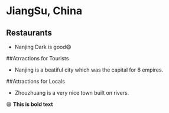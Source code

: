 # JiangSu, China

## Restaurants
- Nanjing Dark is good:smile:

##Atrractions for Tourists
- Nanjing is a beatiful city which was the capital for 6 empires.

##Attractions for Locals
- Zhouzhuang is a very nice town built on rivers.

:smile: **This is bold text**
